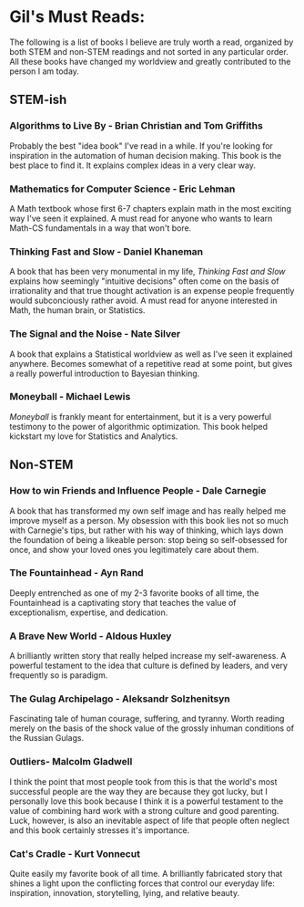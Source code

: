 # Gil's Must Reads:

The following is a list of books I believe are truly worth a read, organized by both STEM and non-STEM readings and not sorted in any particular
order. All these books have changed my worldview and greatly contributed to the person I am today.

## STEM-ish
### Algorithms to Live By - Brian Christian and Tom Griffiths

Probably the best "idea book" I've read in a while. If you're looking for inspiration in the automation of human decision making. This book is the 
best place to find it. It explains complex ideas in a very clear way.

### Mathematics for Computer Science - Eric Lehman

A Math textbook whose first 6-7 chapters explain math in the most exciting way I've seen it explained. A must read for anyone 
who wants to learn Math-CS fundamentals in a way that won't bore.

### Thinking Fast and Slow - Daniel Khaneman

A book that has been very monumental in my life, *Thinking Fast and Slow* explains how seemingly "intuitive decisions" often come on the basis of irrationality and that true thought activation is an expense people frequently would subconciously rather avoid. A must read for anyone interested in Math, the human brain, or Statistics.

### The Signal and the Noise - Nate Silver

A book that explains a Statistical worldview as well as I've seen it explained anywhere. Becomes somewhat of a repetitive read at some point, but gives a really powerful introduction to Bayesian thinking.

### Moneyball - Michael Lewis

*Moneyball* is frankly meant for entertainment, but it is a very powerful testimony to the power of algorithmic optimization. This book helped kickstart my love for Statistics and Analytics.



## Non-STEM
### How to win Friends and Influence People - Dale Carnegie

A book that has transformed my own self image and has really helped me improve myself as a person. My obsession with this book lies not so much with Carnegie's tips, but rather with his way of thinking, which lays down the foundation of being a likeable person: stop being so self-obsessed for once, and show your loved ones you legitimately care about them.

### The Fountainhead - Ayn Rand

Deeply entrenched as one of my 2-3 favorite books of all time, the Fountainhead is a captivating story that teaches the value of exceptionalism, expertise, and dedication.

### A Brave New World - Aldous Huxley

A brilliantly written story that really helped increase my self-awareness. A powerful testament to the idea that culture is defined by leaders, and very frequently so is paradigm.

### The Gulag Archipelago - Aleksandr Solzhenitsyn

Fascinating tale of human courage, suffering, and tyranny. Worth reading merely on the basis of the shock value of the grossly inhuman conditions of the Russian Gulags.

### Outliers- Malcolm Gladwell

I think the point that most people took from this is that the world's most successful people are the way they are because they got lucky, but I personally love this book because I think it is a powerful testament to the value of combining hard work with a strong culture and good parenting. Luck, however, is also an inevitable aspect of life that people often neglect and this book certainly stresses it's importance.

### Cat's Cradle - Kurt Vonnecut

Quite easily my favorite book of all time. A brilliantly fabricated story that shines a light upon the conflicting forces that control our everyday life: inspiration, innovation, storytelling, lying, and relative beauty.

